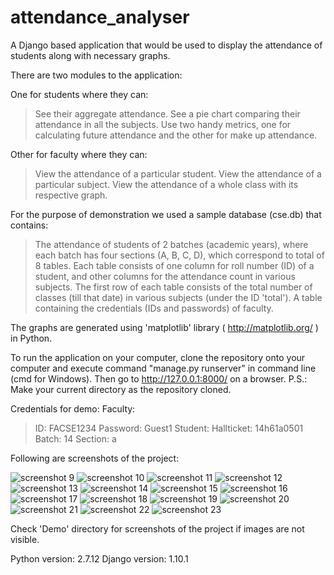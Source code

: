 # attendance_analyser

A Django based application that would be used to display the attendance of students along with necessary graphs. 

There are two modules to the application:
 
One for students where they can: 
  > See their aggregate attendance.
  > See a pie chart comparing their attendance in all the subjects.
  > Use two handy metrics, one for calculating future attendance and the other for make up attendance.

Other for faculty where they can: 
  > View the attendance of a particular student.
  > View the attendance of a particular subject.
  > View the attendance of a whole class with its respective graph.
  
For the purpose of demonstration we used a sample database (cse.db) that contains: 
> The attendance of students of 2 batches (academic years), where each batch has four sections (A, B, C, D), which correspond to total of 8 tables. 
  Each table consists of one column for roll number (ID) of a student, and other columns for the attendance count in various subjects.
  The first row of each table consists of the total number of classes (till that date) in various subjects (under the ID 'total').
> A table containing the credentials (IDs and passwords) of faculty.

The graphs are generated using 'matplotlib' library ( http://matplotlib.org/ ) in Python.

To run the application on your computer, clone the repository onto your computer and execute command "manage.py runserver" in command line (cmd for Windows). Then go to http://127.0.0.1:8000/ on a browser.
P.S.: Make your current directory as the repository cloned. 

Credentials for demo:
Faculty:
> ID: FACSE1234
> Password: Guest1
Student:
> Hallticket: 14h61a0501
> Batch: 14
> Section: a

Following are screenshots of the project:

![screenshot 9](https://cloud.githubusercontent.com/assets/16423060/21471588/1034f012-cadd-11e6-8d56-369fa0c84362.png)
![screenshot 10](https://cloud.githubusercontent.com/assets/16423060/21471587/1034d974-cadd-11e6-8b43-0692135d7f0a.png)
![screenshot 11](https://cloud.githubusercontent.com/assets/16423060/21471589/10350584-cadd-11e6-948e-a728043edffe.png)
![screenshot 12](https://cloud.githubusercontent.com/assets/16423060/21471590/103567cc-cadd-11e6-877c-6fe1143bfea9.png)
![screenshot 13](https://cloud.githubusercontent.com/assets/16423060/21471592/103ac87a-cadd-11e6-913b-322b245c9bc6.png)
![screenshot 14](https://cloud.githubusercontent.com/assets/16423060/21471591/1037170c-cadd-11e6-8669-8c38be356027.png)
![screenshot 15](https://cloud.githubusercontent.com/assets/16423060/21471593/105e93a4-cadd-11e6-8ebd-8f6d491f6c92.png)
![screenshot 16](https://cloud.githubusercontent.com/assets/16423060/21471594/105f04ba-cadd-11e6-8c69-0e03ae974ab5.png)
![screenshot 17](https://cloud.githubusercontent.com/assets/16423060/21471595/105fad5c-cadd-11e6-88b4-851dd6e75cfb.png)
![screenshot 18](https://cloud.githubusercontent.com/assets/16423060/21471596/10605d24-cadd-11e6-93bc-af61259f672a.png)
![screenshot 19](https://cloud.githubusercontent.com/assets/16423060/21471597/10647df0-cadd-11e6-8d69-2da9622e28bf.png)
![screenshot 20](https://cloud.githubusercontent.com/assets/16423060/21471598/1064ae9c-cadd-11e6-955e-e9b13db3dc43.png)
![screenshot 21](https://cloud.githubusercontent.com/assets/16423060/21471599/1088e6fe-cadd-11e6-8791-0c24b9ef4b3e.png)
![screenshot 22](https://cloud.githubusercontent.com/assets/16423060/21471602/108b23d8-cadd-11e6-8a6d-00404c0c9dde.png)
![screenshot 23](https://cloud.githubusercontent.com/assets/16423060/21471601/10899c70-cadd-11e6-8d72-4b473824e412.png)

Check 'Demo' directory for screenshots of the project if images are not visible.

Python version: 2.7.12
Django version: 1.10.1
